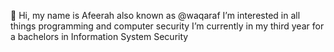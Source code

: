 👋 Hi, my name is Afeerah also known as @waqaraf
I’m interested in all things programming and computer security 
I’m currently in my third year for a bachelors in Information System Security

<!---
waqaraf/waqaraf is a ✨ special ✨ repository because its `README.md` (this file) appears on your GitHub profile.
You can click the Preview link to take a look at your changes.
--->
